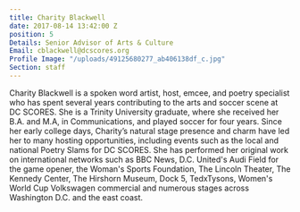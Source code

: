 ```yaml
---
title: Charity Blackwell
date: 2017-08-14 13:42:00 Z
position: 5
Details: Senior Advisor of Arts & Culture
Email: cblackwell@dcscores.org
Profile Image: "/uploads/49125680277_ab406138df_c.jpg"
Section: staff
---
```


Charity Blackwell is a spoken word artist, host, emcee, and poetry specialist who has spent several years contributing to the arts and soccer scene at DC SCORES. She is a Trinity University graduate, where she received her B.A. and M.A, in Communications, and played soccer for four years. Since her early college days, Charity’s natural stage presence and charm have led her to many hosting opportunities, including events such as the local and national Poetry Slams for DC SCORES. She has performed her original work on international networks such as BBC News, D.C. United's Audi Field for the game opener, the Woman's Sports Foundation, The Lincoln Theater, The Kennedy Center, The Hirshorn Museum, Dock 5, TedxTysons, Women's World Cup Volkswagen commercial and numerous stages across Washington D.C. and the east coast.
